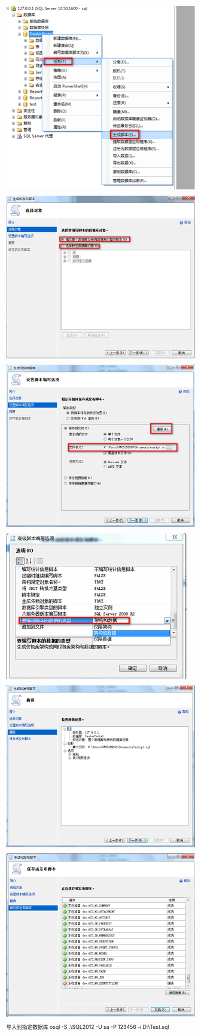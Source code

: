 ![index](https://github.com/liuyanliang2015/BertNote/blob/master/pics/export-1.png)

![index](https://github.com/liuyanliang2015/BertNote/blob/master/pics/export-2.png)

![index](https://github.com/liuyanliang2015/BertNote/blob/master/pics/export-3.png)

![index](https://github.com/liuyanliang2015/BertNote/blob/master/pics/export-4.png)

![index](https://github.com/liuyanliang2015/BertNote/blob/master/pics/export-5.png)

![index](https://github.com/liuyanliang2015/BertNote/blob/master/pics/export-6.png)



导入到指定数据库
osql -S .\SQL2012 -U sa -P 123456 -i D:\Test.sql